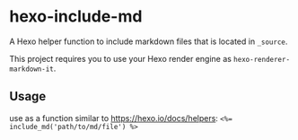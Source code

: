 # hexo-include-md
A Hexo helper function to include markdown files that is located in `_source`.

This project requires you to use your Hexo render engine as `hexo-renderer-markdown-it`.

## Usage

use as a function similar to <https://hexo.io/docs/helpers>: `<%= include_md('path/to/md/file') %>`
